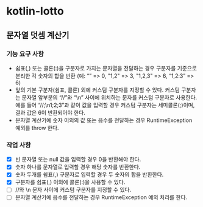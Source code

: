 # kotlin-lotto

## 문자열 덧셈 계산기

### 기능 요구 사항

- 쉼표(,) 또는 콜론(:)을 구분자로 가지는 문자열을 전달하는 경우 구분자를 기준으로 분리한 각 숫자의 합을 반환 (예: “” => 0, "1,2" => 3, "1,2,3" => 6, “1,2:3” => 6)
- 앞의 기본 구분자(쉼표, 콜론) 외에 커스텀 구분자를 지정할 수 있다. 커스텀 구분자는 문자열 앞부분의 “//”와 “\n” 사이에 위치하는 문자를 커스텀 구분자로 사용한다. 예를 들어 “//;\n1;2;3”과
  같이 값을 입력할 경우 커스텀 구분자는 세미콜론(;)이며, 결과 값은 6이 반환되어야 한다.
- 문자열 계산기에 숫자 이외의 값 또는 음수를 전달하는 경우 RuntimeException 예외를 throw 한다.

### 작업 사항

- [x] 빈 문자열 또는 null 값을 입력할 경우 0을 반환해야 한다.
- [x] 숫자 하나를 문자열로 입력할 경우 해당 숫자를 반환한다.
- [x] 숫자 두개를 쉼표(,) 구분자로 입력할 경우 두 숫자의 합을 반환한다.
- [x] 구분자를 쉼표(,) 이외에 콜론(:)을 사용할 수 있다.
- [ ] //와 \\n 문자 사이에 커스텀 구분자를 지정할 수 있다.
- [ ] 문자열 계산기에 음수를 전달하는 경우 RuntimeException 예외 처리를 한다.
